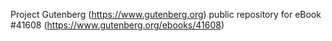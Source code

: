 Project Gutenberg (https://www.gutenberg.org) public repository for eBook #41608 (https://www.gutenberg.org/ebooks/41608)
